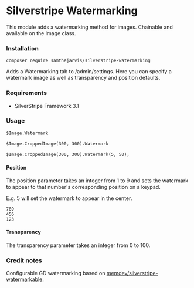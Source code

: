 Silverstripe Watermarking
=========================

This module adds a watermarking method for images. Chainable and available on the Image class.


### Installation

```
composer require samthejarvis/silverstripe-watermarking
```

Adds a Watermarking tab to /admin/settings. Here you can specify a watermark image as well as transparency and position defaults.

### Requirements
- SilverStripe Framework 3.1


### Usage

```html
$Image.Watermark

$Image.CroppedImage(300, 300).Watermark

$Image.CroppedImage(300, 300).Watermark(5, 50);
```

#### Position
The position parameter takes an integer from 1 to 9 and sets the watermark to appear to that number's corresponding position on a keypad.

E.g. 5 will set the watermark to appear in the center.

```
789
456
123
```

#### Transparency
The transparency parameter takes an integer from 0 to 100.


### Credit notes
Configurable GD watermarking based on [memdev/silverstripe-watermarkable](http://github.com/memdev/silverstripe-watermarkable).
